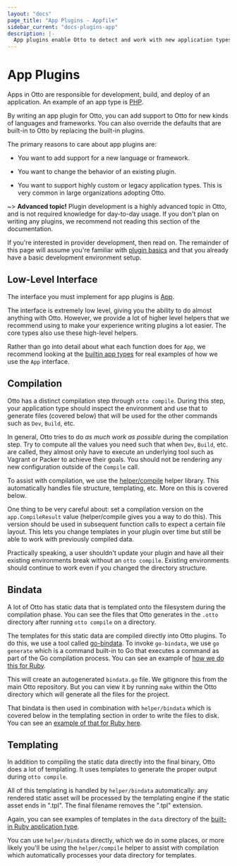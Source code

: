 ```yaml
---
layout: "docs"
page_title: "App Plugins - Appfile"
sidebar_current: "docs-plugins-app"
description: |-
  App plugins enable Otto to detect and work with new application types.
---
```


# App Plugins

Apps in Otto are responsible for development, build, and deploy of
an application. An example of an app type is [PHP](/docs/apps/php).

By writing an app plugin for Otto, you can add support to Otto for new
kinds of languages and frameworks. You can also override the defaults that
are built-in to Otto by replacing the built-in plugins.

The primary reasons to care about app plugins are:

  * You want to add support for a new language or framework.

  * You want to change the behavior of an existing plugin.

  * You want to support highly custom or legacy application types. This is
    very common in large organizations adopting Otto.

~> **Advanced topic!** Plugin development is a highly advanced topic in
   Otto, and is not required knowledge for day-to-day usage. If you don't plan
   on writing any plugins, we recommend not reading this section of the
   documentation.

If you're interested in provider development, then read on. The remainder of
this page will assume you're familiar with
[plugin basics](/docs/plugins/basics.html)
and that you already have a basic development environment setup.

## Low-Level Interface

The interface you must implement for app plugins is
[App](https://github.com/hashicorp/otto/blob/master/app/app.go).

The interface is extremely low level, giving you the ability to do almost
anything with Otto. However, we provide a lot of higher level helpers
that we recommend using to make your experience writing plugins a lot easier.
The core types also use these high-level helpers.

Rather than go into detail about what each function does for `App`,
we recommend looking at the
[builtin app types](https://github.com/hashicorp/otto/tree/master/builtin/app)
for real examples of how we use the `App` interface.

## Compilation

Otto has a distinct compilation step through `otto compile`. During this
step, your application type should inspect the environment and use that
to generate files (covered below) that will be used for the other commands
such as `Dev`, `Build`, etc.

In general, Otto tries to do _as much work as possible_ during the
compilation step. Try to compute all the values you need such that when
`Dev`, `Build`, etc. are called, they almost only have to execute an
underlying tool such as Vagrant or Packer to achieve their goals. You
should not be rendering any new configuration outside of the `Compile`
call.

To assist with compilation, we use the
[helper/compile](https://github.com/hashicorp/otto/tree/master/helper/compile)
helper library. This automatically handles file structure, templating,
etc. More on this is covered below.

One thing to be very careful about: set a compilation version on the
`app.CompileResult` value (helper/compile gives you a way to do this). This
version should be used in subsequent function calls to expect a certain file
layout. This lets you change templates in your plugin over time but still
be able to work with previously compiled data.

Practically speaking, a user shouldn't update your plugin and have all
their existing environments break without an `otto compile`. Existing
environments should continue to work even if you changed the directory
structure.

## Bindata

A lot of Otto has static data that is templated onto the filesystem during
the compilation phase. You can see the files that Otto generates in the
`.otto` directory after running `otto compile` on a directory.

The templates for this static data are compiled directly into Otto plugins.
To do this, we use a tool called [go-bindata](https://github.com/jteeuwen/go-bindata).
To invoke `go-bindata`, we use `go generate` which is a command built-in
to Go that executes a command as part of the Go compilation process.
You can see an example of
[how we do this for Ruby](https://github.com/hashicorp/otto/blob/c70a67f85beaa3db353052ee82b8dfc149ff2753/builtin/app/ruby/app.go#L18).

This will create an autogenerated `bindata.go` file. We gitignore this
from the main Otto repository. But you can view it by running `make` within
the Otto directory which will generate all the files for the project.

That bindata is then used in combination with `helper/bindata` which
is covered below in the templating section in order to write the files to
disk. You can see an
[example of that for Ruby here](https://github.com/hashicorp/otto/blob/c70a67f85beaa3db353052ee82b8dfc149ff2753/builtin/app/ruby/app.go#L35).

## Templating

In addition to compiling the static data directly into the final binary,
Otto does a lot of templating. It uses templates to generate the proper output
during `otto compile`.

All of this templating is handled by `helper/bindata` automatically: any
rendered static asset will be processed by the templating engine if the
static asset ends in ".tpl". The final filename removes the ".tpl" extension.

Again, you can see examples of templates in the `data` directory of
the [built-in Ruby application type](https://github.com/hashicorp/otto/tree/master/builtin/app/ruby).

You can use `helper/bindata` directly, which we do in some places, or more
likely you'll be using the `helper/compile` helper to assist with compilation
which automatically processes your data directory for templates.
